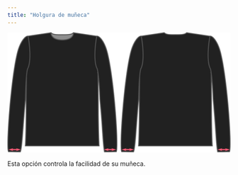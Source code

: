```yaml
---
title: "Holgura de muñeca"
---
```


![El factor de facilidad de corte en Brian](./cuffease.svg)

Esta opción controla la facilidad de su muñeca.




